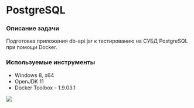 # PostgreSQL

### Описание задачи
Подготовка приложения db-api.jar к тестированию на СУБД PostgreSQL при помощи Docker.

### Используемые инструменты

- Windows 8, x64
- OpenJDK 11
- Docker Toolbox - 1.9.03.1

![](http://i.prntscr.com/2BFeneqqRRSPt4womkp4pg.png)




